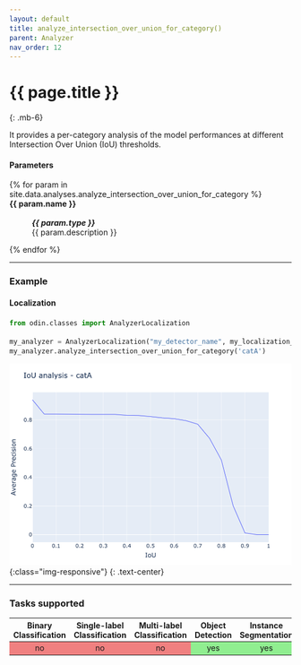 ```yaml
---
layout: default
title: analyze_intersection_over_union_for_category()
parent: Analyzer
nav_order: 12
---
```


# {{ page.title }}
{: .mb-6}

It provides a per-category analysis of the model performances at different Intersection Over Union (IoU) thresholds.

#### Parameters
<dl>
  {% for param in site.data.analyses.analyze_intersection_over_union_for_category %}

  <dt><strong>{{ param.name }}</strong></dt>
  <dd><br><b><i>{{ param.type }}</i></b></dd><dd>{{ param.description }}</dd>

  {% endfor %}
</dl>

<hr>

### Example
#### Localization
```py
from odin.classes import AnalyzerLocalization

my_analyzer = AnalyzerLocalization("my_detector_name", my_localization_dataset)
my_analyzer.analyze_intersection_over_union_for_category('catA')
```

![analyze_iou_cat_output](../img/analyzer/iou_analysis_cat.png){:class="img-responsive"}
{: .text-center}

<hr>

### Tasks supported
<table>
  <thead>
    <tr class="header">
      <th>Binary Classification</th>
      <th>Single-label Classification</th>
      <th>Multi-label Classification</th>
      <th>Object Detection</th>
      <th>Instance Segmentation</th>
    </tr>
  </thead>
  <tbody>
    <tr style="text-align:center;">
      <td style="background:lightcoral;">no</td>
      <td style="background:lightcoral;">no</td>
      <td style="background:lightcoral;">no</td>
      <td style="background:lightgreen;">yes</td>
      <td style="background:lightgreen;">yes</td>
    </tr>
  </tbody>
</table>
